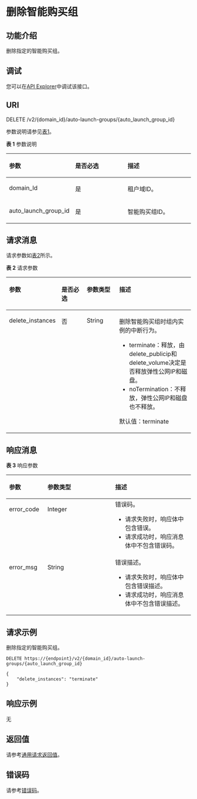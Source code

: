 # 删除智能购买组<a name="ecs_02_1704"></a>

## 功能介绍<a name="zh-cn_topic_0057973153_section31887518"></a>

删除指定的智能购买组。

## 调试<a name="section926243314015"></a>

您可以在[API Explorer](https://apiexplorer.developer.huaweicloud.com/apiexplorer/doc?product=CMS&api=DeleteAutoLaunchGroup)中调试该接口。

## URI<a name="zh-cn_topic_0057973153_section18552212"></a>

DELETE /v2/\{domain\_id\}/auto-launch-groups/\{auto\_launch\_group\_id\}

参数说明请参见[表1](#table10769113472410)。

**表 1**  参数说明

<a name="table10769113472410"></a>
<table><thead align="left"><tr id="row1776923462419"><th class="cellrowborder" valign="top" width="20.482048204820483%" id="mcps1.2.4.1.1"><p id="p820484472410"><a name="p820484472410"></a><a name="p820484472410"></a>参数</p>
</th>
<th class="cellrowborder" valign="top" width="35.36353635363537%" id="mcps1.2.4.1.2"><p id="p320414410247"><a name="p320414410247"></a><a name="p320414410247"></a>是否必选</p>
</th>
<th class="cellrowborder" valign="top" width="44.15441544154415%" id="mcps1.2.4.1.3"><p id="p6204244152415"><a name="p6204244152415"></a><a name="p6204244152415"></a>描述</p>
</th>
</tr>
</thead>
<tbody><tr id="row1769123416245"><td class="cellrowborder" valign="top" width="20.482048204820483%" headers="mcps1.2.4.1.1 "><p id="p1220414492418"><a name="p1220414492418"></a><a name="p1220414492418"></a>domain_Id</p>
</td>
<td class="cellrowborder" valign="top" width="35.36353635363537%" headers="mcps1.2.4.1.2 "><p id="p20204144452418"><a name="p20204144452418"></a><a name="p20204144452418"></a>是</p>
</td>
<td class="cellrowborder" valign="top" width="44.15441544154415%" headers="mcps1.2.4.1.3 "><p id="p020474415243"><a name="p020474415243"></a><a name="p020474415243"></a>租户域ID。</p>
</td>
</tr>
<tr id="row16769143417242"><td class="cellrowborder" valign="top" width="20.482048204820483%" headers="mcps1.2.4.1.1 "><p id="p52041144172412"><a name="p52041144172412"></a><a name="p52041144172412"></a>auto_launch_group_id</p>
</td>
<td class="cellrowborder" valign="top" width="35.36353635363537%" headers="mcps1.2.4.1.2 "><p id="p9204144162410"><a name="p9204144162410"></a><a name="p9204144162410"></a>是</p>
</td>
<td class="cellrowborder" valign="top" width="44.15441544154415%" headers="mcps1.2.4.1.3 "><p id="p169241276318"><a name="p169241276318"></a><a name="p169241276318"></a>智能购买组ID。</p>
</td>
</tr>
</tbody>
</table>

## 请求消息<a name="zh-cn_topic_0057973153_section35680930"></a>

请求参数如[表2](#table45526613251)所示。

**表 2**  请求参数

<a name="table45526613251"></a>
<table><thead align="left"><tr id="row135526622513"><th class="cellrowborder" valign="top" width="20.41%" id="mcps1.2.5.1.1"><p id="p143451391256"><a name="p143451391256"></a><a name="p143451391256"></a>参数</p>
</th>
<th class="cellrowborder" valign="top" width="16.54%" id="mcps1.2.5.1.2"><p id="p034559112518"><a name="p034559112518"></a><a name="p034559112518"></a>是否必选</p>
</th>
<th class="cellrowborder" valign="top" width="19.759999999999998%" id="mcps1.2.5.1.3"><p id="p1334519962510"><a name="p1334519962510"></a><a name="p1334519962510"></a>参数类型</p>
</th>
<th class="cellrowborder" valign="top" width="43.29%" id="mcps1.2.5.1.4"><p id="p17345898252"><a name="p17345898252"></a><a name="p17345898252"></a>描述</p>
</th>
</tr>
</thead>
<tbody><tr id="row555211614259"><td class="cellrowborder" valign="top" width="20.41%" headers="mcps1.2.5.1.1 "><p id="p1534539112515"><a name="p1534539112515"></a><a name="p1534539112515"></a>delete_instances</p>
</td>
<td class="cellrowborder" valign="top" width="16.54%" headers="mcps1.2.5.1.2 "><p id="p153463916250"><a name="p153463916250"></a><a name="p153463916250"></a>否</p>
</td>
<td class="cellrowborder" valign="top" width="19.759999999999998%" headers="mcps1.2.5.1.3 "><p id="p534619112512"><a name="p534619112512"></a><a name="p534619112512"></a>String</p>
</td>
<td class="cellrowborder" valign="top" width="43.29%" headers="mcps1.2.5.1.4 "><p id="p534612916251"><a name="p534612916251"></a><a name="p534612916251"></a>删除智能购买组时组内实例的中断行为。</p>
<a name="ul2045813334326"></a><a name="ul2045813334326"></a><ul id="ul2045813334326"><li>terminate：释放，由delete_publicip和delete_volume决定是否释放<span id="text1450551215242"><a name="text1450551215242"></a><a name="text1450551215242"></a>弹性公网IP</span>和磁盘。</li><li>noTermination：不释放，<span id="text166536354246"><a name="text166536354246"></a><a name="text166536354246"></a>弹性公网IP</span>和磁盘也不释放。</li></ul>
<p id="p8974540182116"><a name="p8974540182116"></a><a name="p8974540182116"></a>默认值：terminate</p>
</td>
</tr>
</tbody>
</table>

## 响应消息<a name="zh-cn_topic_0057973153_section52692922"></a>

**表 3**  响应参数

<a name="table776421293115"></a>
<table><thead align="left"><tr id="row97641012183116"><th class="cellrowborder" valign="top" width="20.762076207620765%" id="mcps1.2.4.1.1"><p id="p15446119183116"><a name="p15446119183116"></a><a name="p15446119183116"></a>参数</p>
</th>
<th class="cellrowborder" valign="top" width="36.65366536653665%" id="mcps1.2.4.1.2"><p id="p124468198315"><a name="p124468198315"></a><a name="p124468198315"></a>参数类型</p>
</th>
<th class="cellrowborder" valign="top" width="42.584258425842584%" id="mcps1.2.4.1.3"><p id="p44461019163116"><a name="p44461019163116"></a><a name="p44461019163116"></a>描述</p>
</th>
</tr>
</thead>
<tbody><tr id="row68960585135"><td class="cellrowborder" valign="top" width="20.762076207620765%" headers="mcps1.2.4.1.1 "><p id="p1489617582133"><a name="p1489617582133"></a><a name="p1489617582133"></a>error_code</p>
</td>
<td class="cellrowborder" valign="top" width="36.65366536653665%" headers="mcps1.2.4.1.2 "><p id="p389735851316"><a name="p389735851316"></a><a name="p389735851316"></a>Integer</p>
</td>
<td class="cellrowborder" valign="top" width="42.584258425842584%" headers="mcps1.2.4.1.3 "><div class="p" id="p58971358171318"><a name="p58971358171318"></a><a name="p58971358171318"></a>错误码。<a name="ecs_02_1702_ul1293913174416"></a><a name="ecs_02_1702_ul1293913174416"></a><ul id="ecs_02_1702_ul1293913174416"><li>请求失败时，响应体中包含错误。</li><li>请求成功时，响应消息体中不包含错误码。</li></ul>
</div>
</td>
</tr>
<tr id="row196575981320"><td class="cellrowborder" valign="top" width="20.762076207620765%" headers="mcps1.2.4.1.1 "><p id="p66555961312"><a name="p66555961312"></a><a name="p66555961312"></a>error_msg</p>
</td>
<td class="cellrowborder" valign="top" width="36.65366536653665%" headers="mcps1.2.4.1.2 "><p id="p14657592138"><a name="p14657592138"></a><a name="p14657592138"></a>String</p>
</td>
<td class="cellrowborder" valign="top" width="42.584258425842584%" headers="mcps1.2.4.1.3 "><div class="p" id="p965175941319"><a name="p965175941319"></a><a name="p965175941319"></a>错误描述。<a name="ecs_02_1702_ul2061373318447"></a><a name="ecs_02_1702_ul2061373318447"></a><ul id="ecs_02_1702_ul2061373318447"><li>请求失败时，响应体中包含错误描述。</li><li>请求成功时，响应消息体中不包含错误描述。</li></ul>
</div>
</td>
</tr>
</tbody>
</table>

## 请求示例<a name="section103189101715"></a>

删除指定的智能购买组。

```
DELETE https://{endpoint}/v2/{domain_id}/auto-launch-groups/{auto_launch_group_id}

{
    "delete_instances": "terminate" 
}
```

## 响应示例<a name="section1191916018351"></a>

无

## 返回值<a name="zh-cn_topic_0057973153_section17661930132114"></a>

请参考[通用请求返回值](通用请求返回值.md)。

## 错误码<a name="section85821649202813"></a>

请参考[错误码](错误码.md)。

